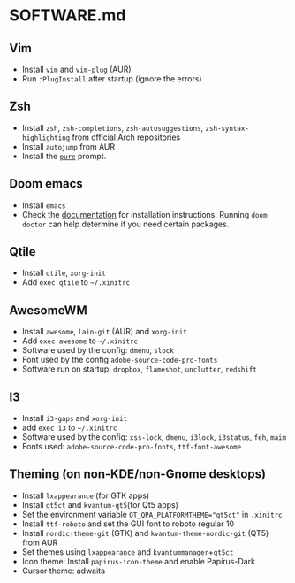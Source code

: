 # SOFTWARE.md

## Vim
* Install `vim` and `vim-plug` (AUR)
* Run `:PlugInstall` after startup (ignore the errors)

## Zsh
* Install `zsh`, `zsh-completions`, `zsh-autosuggestions`, `zsh-syntax-highlighting` from official Arch repositories
* Install `autojump` from AUR
* Install the [`pure`](https://github.com/sindresorhus/pure) prompt.

## Doom emacs
* Install `emacs`
* Check the [documentation](https://github.com/hlissner/doom-emacs) for installation instructions. Running `doom doctor` can help determine if you need certain packages.

## Qtile
* Install `qtile`, `xorg-init`
* Add `exec qtile` to `~/.xinitrc`

## AwesomeWM
* Install `awesome`, `lain-git` (AUR) and `xorg-init`
* Add `exec awesome` to `~/.xinitrc`
* Software used by the config: `dmenu`, `slock`
* Font used by the config `adobe-source-code-pro-fonts`
* Software run on startup: `dropbox`, `flameshot`, `unclutter`, `redshift`

## I3
* Install `i3-gaps` and `xorg-init`
* add `exec i3` to `~/.xinitrc`
* Software used by the config: `xss-lock`, `dmenu`, `i3lock`, `i3status`, `feh`, `maim`
* Fonts used: `adobe-source-code-pro-fonts`, `ttf-font-awesome`

## Theming (on non-KDE/non-Gnome desktops)
* Install `lxappearance` (for GTK apps)
* Install `qt5ct` and `kvantum-qt5`(for Qt5 apps)
* Set the environment variable `QT_QPA_PLATFORMTHEME="qt5ct"` in `.xinitrc`
* Install `ttf-roboto` and set the GUI font to roboto regular 10
* Install `nordic-theme-git` (GTK) and `kvantum-theme-nordic-git` (QT5) from AUR
* Set themes using `lxappearance` and `kvantummanager`+`qt5ct`
* Icon theme: Install `papirus-icon-theme` and enable Papirus-Dark
* Cursor theme: adwaita

